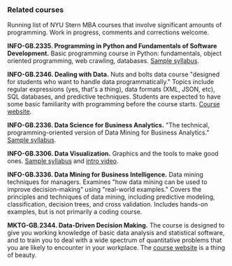 ### Related courses 

Running list of NYU Stern MBA courses that involve significant amounts of programming.  Work in progress, comments and corrections welcome.  

**INFO-GB.2335. Programming in Python and Fundamentals of Software Development.**  Basic programming course in Python:  fundamentals, object oriented programming, web crawling, databases.  [Sample syllabus](http://web-docs.stern.nyu.edu/ioms/SYLLABI/Johar_INFOGB2335_Fall15.pdf).  

**INFO-GB.2346. Dealing with Data.**  Nuts and bolts data course "designed for students who want to handle data programmatically."  Topics include regular expressions (yes, that's a thing), data formats (XML, JSON, etc), SQL databases, and predictive techniques.  Students are expected to have some basic familiarity with programming before the course starts. [Course website](http://ipeirotis.github.io/DwD/syllabus/). 

**INFO-GB.2336.  Data Science for Business Analytics.** "The technical, programming-oriented version of Data Mining for Business Analytics." [Sample syllabus](http://web-docs.stern.nyu.edu/ioms/SYLLABI/Provost_INFOGB2336_Fall15.pdf). 

**INFO-GB.3306. Data Visualization.**  Graphics and the tools to make good ones. [Sample syllabus](http://web-docs.stern.nyu.edu/ioms/SYLLABI/Sosulski_INFOGB.3306_Fall15.pdf) and [intro video](https://youtu.be/frwl-YVtmrs).  

**INFO-GB.3336.  Data Mining for Business Intelligence.**  Data mining techniques for managers.  Examines "how data mining can be used to improve decision-making" using "real-world examples."  Covers the principles and techniques of data mining, including predictive modeling, classification, decision trees, and cross validation.  Includes hands-on examples, but is not primarily a coding course.  

**MKTG-GB.2344. Data-Driven Decision Making.**  The course is designed to give you working knowledge of basic data analysis and statistical software, and to train you to deal with a wide spectrum of quantitative problems that you are likely to encounter in your workplace. The [course website](http://www.d3mprof.com/) is a thing of beauty. 

